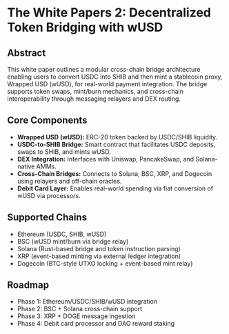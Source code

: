# The White Papers 2: Decentralized Token Bridging with wUSD

## Abstract

This white paper outlines a modular cross-chain bridge architecture enabling users to convert USDC into SHIB and then mint a stablecoin proxy, Wrapped USD (wUSD), for real-world payment integration. The bridge supports token swaps, mint/burn mechanics, and cross-chain interoperability through messaging relayers and DEX routing.

## Core Components

- **Wrapped USD (wUSD):** ERC-20 token backed by USDC/SHIB liquidity.
- **USDC-to-SHIB Bridge:** Smart contract that facilitates USDC deposits, swaps to SHIB, and mints wUSD.
- **DEX Integration:** Interfaces with Uniswap, PancakeSwap, and Solana-native AMMs.
- **Cross-Chain Bridges:** Connects to Solana, BSC, XRP, and Dogecoin using relayers and off-chain oracles.
- **Debit Card Layer:** Enables real-world spending via fiat conversion of wUSD via processors.

## Supported Chains

- Ethereum (USDC, SHIB, wUSD)
- BSC (wUSD mint/burn via bridge relay)
- Solana (Rust-based bridge and token instruction parsing)
- XRP (event-based minting via external ledger integration)
- Dogecoin (BTC-style UTXO locking + event-based mint relay)

## Roadmap

- Phase 1: Ethereum/USDC/SHIB/wUSD integration
- Phase 2: BSC + Solana cross-chain support
- Phase 3: XRP + DOGE message ingestion
- Phase 4: Debit card processor and DAO reward staking
